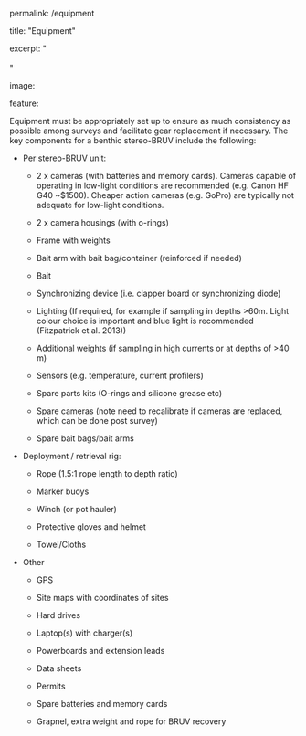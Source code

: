 permalink: /equipment

title: "Equipment"

excerpt: " <br> <br>"

image:

  feature: 

Equipment must be appropriately set up to ensure as much consistency as possible among surveys and facilitate gear replacement if necessary. The key components for a benthic stereo-BRUV include the following:

 

* Per stereo-BRUV unit:

    * 2 x cameras (with batteries and memory cards). Cameras capable of operating in low-light conditions are recommended (e.g. Canon HF G40 ~$1500). Cheaper action cameras (e.g. GoPro) are typically not adequate for low-light conditions.

    * 2 x camera housings (with o-rings)

    * Frame with weights

    * Bait arm with bait bag/container (reinforced if needed)

    * Bait

    * Synchronizing device (i.e. clapper board or synchronizing diode)

    * Lighting (If required, for example if sampling in depths >60m. Light colour choice is important and blue light is recommended (Fitzpatrick et al. 2013))

    * Additional weights (if sampling in high currents or at depths of >40 m)

    * Sensors (e.g. temperature, current profilers)

    * Spare parts kits (O-rings and silicone grease etc)

    * Spare cameras (note need to recalibrate if cameras are replaced, which can be done post survey)

    * Spare bait bags/bait arms

* Deployment / retrieval rig:

    * Rope (1.5:1 rope length to depth ratio)

    * Marker buoys

    * Winch (or pot hauler)

    * Protective gloves and helmet

    * Towel/Cloths

* Other

    * GPS

    * Site maps with coordinates of sites

    * Hard drives

    * Laptop(s) with charger(s)

    * Powerboards and extension leads

    * Data sheets

    * Permits

    * Spare batteries and memory cards

    * Grapnel, extra weight and rope for BRUV recovery

